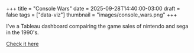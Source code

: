 +++
title = "Console Wars"
date = 2025-09-28T14:40:00-03:00
draft = false
tags = ["data-viz"]
thumbnail = "images/console_wars.png"
+++

I've a Tableau dashboard compairing the game sales of nintendo and sega in the 1990's.

[Check it here](https://public.tableau.com/app/profile/guilherme.garber/viz/sen_vs_gen_final/ConsoleWars?publish=yes)
